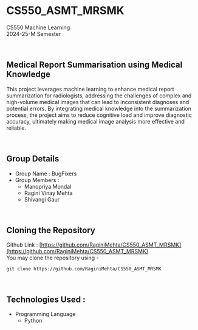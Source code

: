 # CS550_ASMT_MRSMK 

CS550 Machine Learning <br>
2024-25-M Semester <br>

<br>

## Medical Report Summarisation using Medical Knowledge

This project leverages machine learning to enhance medical report summarization for radiologists, addressing the challenges of complex and high-volume medical images that can lead to inconsistent diagnoses and potential errors. By integrating medical knowledge into the summarization process, the project aims to reduce cognitive load and improve diagnostic accuracy, ultimately making medical image analysis more effective and reliable.

<br>

## Group Details

- Group Name : BugFixers <br>
- Group Members : <br>
    - Manopriya Mondal <br>
    - Ragini Vinay Mehta <br>
    - Shivangi Gaur <br>

<br>

## Cloning the Repository

Github Link : [https://github.com/RaginiMehta/CS550_ASMT_MRSMK](https://github.com/RaginiMehta/CS550_ASMT_MRSMK) <br>
You may clone the repository using -
```
git clone https://github.com/RaginiMehta/CS550_ASMT_MRSMK
```

<br>

## Technologies Used :
- Programming Language <br>
    - Python <br>



